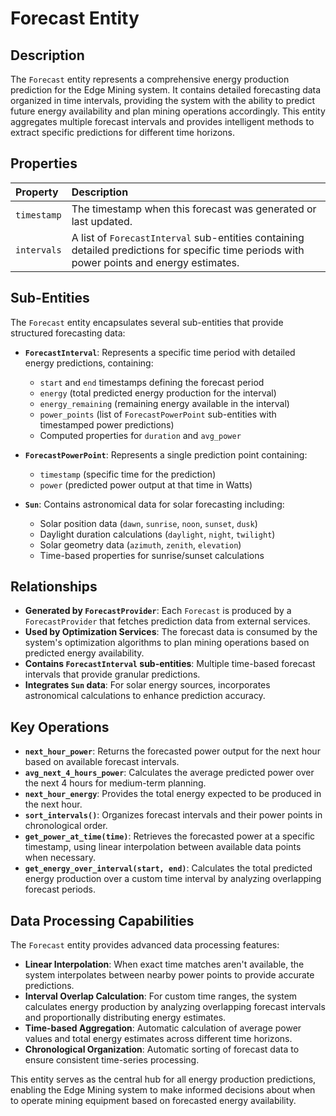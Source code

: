 # Forecast Entity

## Description

The `Forecast` entity represents a comprehensive energy production prediction for the Edge Mining system. It contains detailed forecasting data organized in time intervals, providing the system with the ability to predict future energy availability and plan mining operations accordingly. This entity aggregates multiple forecast intervals and provides intelligent methods to extract specific predictions for different time horizons.

## Properties

| Property    | Description                                                                                                                                 |
| :---------- | :------------------------------------------------------------------------------------------------------------------------------------------ |
| `timestamp` | The timestamp when this forecast was generated or last updated.                                                                             |
| `intervals` | A list of `ForecastInterval` sub-entities containing detailed predictions for specific time periods with power points and energy estimates. |

## Sub-Entities

The `Forecast` entity encapsulates several sub-entities that provide structured forecasting data:

- **`ForecastInterval`**: Represents a specific time period with detailed energy predictions, containing:

  - `start` and `end` timestamps defining the forecast period
  - `energy` (total predicted energy production for the interval)
  - `energy_remaining` (remaining energy available in the interval)
  - `power_points` (list of `ForecastPowerPoint` sub-entities with timestamped power predictions)
  - Computed properties for `duration` and `avg_power`

- **`ForecastPowerPoint`**: Represents a single prediction point containing:

  - `timestamp` (specific time for the prediction)
  - `power` (predicted power output at that time in Watts)

- **`Sun`**: Contains astronomical data for solar forecasting including:
  - Solar position data (`dawn`, `sunrise`, `noon`, `sunset`, `dusk`)
  - Daylight duration calculations (`daylight`, `night`, `twilight`)
  - Solar geometry data (`azimuth`, `zenith`, `elevation`)
  - Time-based properties for sunrise/sunset calculations

## Relationships

- **Generated by `ForecastProvider`**: Each `Forecast` is produced by a `ForecastProvider` that fetches prediction data from external services.
- **Used by Optimization Services**: The forecast data is consumed by the system's optimization algorithms to plan mining operations based on predicted energy availability.
- **Contains `ForecastInterval` sub-entities**: Multiple time-based forecast intervals that provide granular predictions.
- **Integrates `Sun` data**: For solar energy sources, incorporates astronomical calculations to enhance prediction accuracy.

## Key Operations

- **`next_hour_power`**: Returns the forecasted power output for the next hour based on available forecast intervals.
- **`avg_next_4_hours_power`**: Calculates the average predicted power over the next 4 hours for medium-term planning.
- **`next_hour_energy`**: Provides the total energy expected to be produced in the next hour.
- **`sort_intervals()`**: Organizes forecast intervals and their power points in chronological order.
- **`get_power_at_time(time)`**: Retrieves the forecasted power at a specific timestamp, using linear interpolation between available data points when necessary.
- **`get_energy_over_interval(start, end)`**: Calculates the total predicted energy production over a custom time interval by analyzing overlapping forecast periods.

## Data Processing Capabilities

The `Forecast` entity provides advanced data processing features:

- **Linear Interpolation**: When exact time matches aren't available, the system interpolates between nearby power points to provide accurate predictions.
- **Interval Overlap Calculation**: For custom time ranges, the system calculates energy production by analyzing overlapping forecast intervals and proportionally distributing energy estimates.
- **Time-based Aggregation**: Automatic calculation of average power values and total energy estimates across different time horizons.
- **Chronological Organization**: Automatic sorting of forecast data to ensure consistent time-series processing.

This entity serves as the central hub for all energy production predictions, enabling the Edge Mining system to make informed decisions about when to operate mining equipment based on forecasted energy availability.
